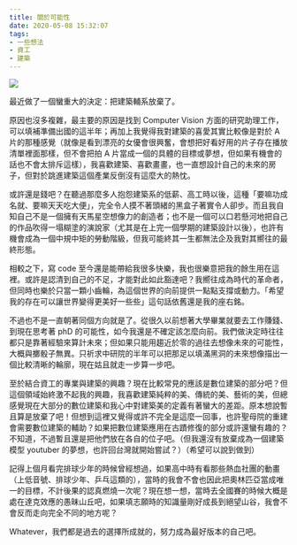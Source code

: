 ```yaml
---
title: 關於可能性
date: 2020-05-08 15:32:07
tags:
- 一些想法
- 資工
- 建築
---
```


![](cover.jpg)

最近做了一個蠻重大的決定：把建築輔系放棄了。

原因也沒多複雜，最主要的原因是找到 Computer Vision 方面的研究助理工作，可以填補準備出國的這半年；再加上我覺得我對建築的喜愛其實比較像是對於 A 片的那種感覺（就像是看到漂亮的女優會很興奮，會想把好看好用的片子存在播放清單裡面那樣，但不會把拍 A 片當成一個的具體的目標或夢想，但如果有機會的話也不會太排斥這樣），我喜歡建築、喜歡畫畫，也一直想設計自己的未來的房子，但對於跳進建築這個產業反倒沒有這麼大的熱忱。

<!--more-->

或許還是錢吧？在聽過那麼多人抱怨建築系的低薪、高工時以後，這種「要嘛功成名就、要嘛天天吃大便」，完全令人摸不著頭緒的黑盒子著實令人卻步。而且我自知自己不是一個擁有天馬星空想像力的創造者；也不是一個可以口若懸河地把自己的作品吹得一塌糊塗的演說家（尤其是在上完一個學期的建築設計以後），也許有機會成為一個中規中矩的勞動階級，但我可能終其一生都無法企及我對其嚮往的最終形態。

相較之下，寫 code 至今還是能帶給我很多快樂，我也很樂意把我的餘生用在這裡。或許是認清到自己的不足，才能對此如此豁達吧？我嚮往成為時代的革命者，但同時也樂於只當一顆小齒輪，為這個世界的向前提供一點點支撐或動力。「希望我的存在可以讓世界變得更美好一些些」這句話依舊還是我的座右銘。

不過也不是一直朝著同個方向就是了。從很久以前想著大學畢業就要去工作賺錢、到現在思考著 phD 的可能性，如今我還是不確定該怎麼向前。我們做決定時往往都只是靠著經驗來算計未來；但如果只能用趨近於零的過往去想像未來的可能性，大概與擲骰子無異。只祈求中研院的半年可以把那足以填滿黑洞的未來想像描出一個比較清晰的輪廓，現在姑且就走一步算一步吧。

至於結合資工的專業與建築的興趣？現在比較常見的應該是數位建築的部分吧？但這個領域始終激不起我的興趣，我喜歡建築純粹的美、傳統的美、藝術的美，但總感覺現在大部分的數位建築和我心中對建築美的定義有著蠻大的差距。原本想說暫且算是放棄了吧！但想到這裡又覺得或許不完全是這麼一回事，也許聖母院的重建會需要數位建築的輔助？如果把數位建築應用在古蹟修復的部分或許還蠻有趣的？不知道，不過暫且還是把他們放在各自的位子吧。（但我還沒有放棄成為一個建築模型 youtuber 的夢想，也許回台灣就開始嘗試？）（希望可以說到做到）

記得上個月看完排球少年的時候曾經想過，如果高中時有看那些熱血社團的動畫（上低音號、排球少年、乒乓這類的），當時的我會不會也因此把奧林匹亞當成唯一的目標，不計後果的認真燃燒一次呢？現在想一想，當時去全國賽的時候大概是處在達克效應的愚昧山丘吧，如果填志願時的知識量剛好成長到絕望山谷，我會不會反而走向完全不同的地方呢？

Whatever，我們都是過去的選擇所成就的，努力成為最好版本的自己吧。